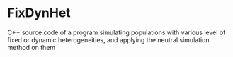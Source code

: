 FixDynHet
=========

C++ source code of a program simulating populations with various level of fixed or dynamic heterogeneities, and applying the neutral simulation method on them
